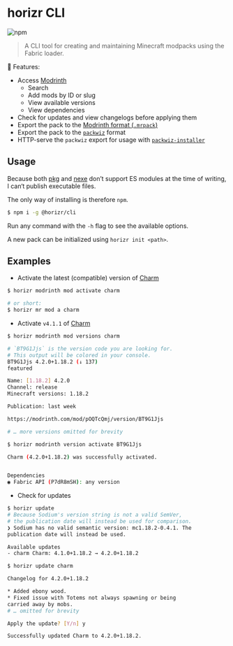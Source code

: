 # horizr CLI
![npm](https://img.shields.io/npm/v/@horizr/cli?color=white&label=latest%20version&logoColor=red&style=flat-square)

> A CLI tool for creating and maintaining Minecraft modpacks using the Fabric loader.

🎉 Features:
- Access [Modrinth](https://modrinth.com/)
  - Search
  - Add mods by ID or slug
  - View available versions
  - View dependencies
- Check for updates and view changelogs before applying them
- Export the pack to the [Modrinth format (`.mrpack`)](https://docs.modrinth.com/docs/modpacks/format_definition/)
- Export the pack to the [`packwiz`](https://packwiz.infra.link/) format
- HTTP-serve the `packwiz` export for usage with [`packwiz-installer`](https://packwiz.infra.link/tutorials/installing/packwiz-installer/)

## Usage

Because both [pkg](https://github.com/vercel/pkg) and [nexe](https://github.com/nexe/nexe) don’t support ES modules at the time of writing,
I can‘t publish executable files.

The only way of installing is therefore `npm`.

```sh
$ npm i -g @horizr/cli
```

Run any command with the `-h` flag to see the available options.

A new pack can be initialized using `horizr init <path>`.

## Examples

- Activate the latest (compatible) version of [Charm](https://modrinth.com/mod/charm)
```sh
$ horizr modrinth mod activate charm

# or short:
$ horizr mr mod a charm
```

- Activate `v4.1.1` of [Charm](https://modrinth.com/mod/charm)
```sh
$ horizr modrinth mod versions charm

# `BT9G1Jjs` is the version code you are looking for.
# This output will be colored in your console.
BT9G1Jjs 4.2.0+1.18.2 (↓ 137)
featured

Name: [1.18.2] 4.2.0
Channel: release
Minecraft versions: 1.18.2

Publication: last week

https://modrinth.com/mod/pOQTcQmj/version/BT9G1Jjs

# … more versions omitted for brevity

$ horizr modrinth version activate BT9G1Jjs

Charm (4.2.0+1.18.2) was successfully activated.


Dependencies
◉ Fabric API (P7dR8mSH): any version

```

- Check for updates
```sh
$ horizr update
# Because Sodium's version string is not a valid SemVer,
# the publication date will instead be used for comparison.
❯ Sodium has no valid semantic version: mc1.18.2-0.4.1. The
publication date will instead be used.

Available updates
- charm Charm: 4.1.0+1.18.2 → 4.2.0+1.18.2
```

```sh
$ horizr update charm

Changelog for 4.2.0+1.18.2

* Added ebony wood.
* Fixed issue with Totems not always spawning or being
carried away by mobs.
# … omitted for brevity

Apply the update? [Y/n] y

Successfully updated Charm to 4.2.0+1.18.2.
```
